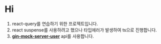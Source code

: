 # Hi

1. react-query를 연습하기 위한 프로젝트입니다.
1. react suspense를 사용하려고 했으나 타입에러가 발생하여 ts으로 진행합니다.
1. **[gin-mock-server-user](https://github.com/parkgang/gin-mock-server-user)** api를 사용합니다.
